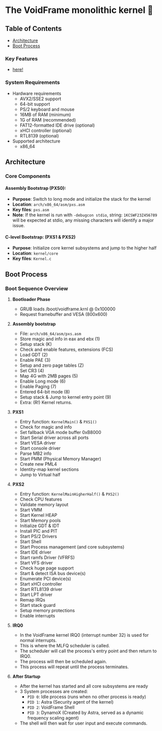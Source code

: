 # The VoidFrame monolithic kernel 💫

## Table of Contents
- [Architecture](#architecture)
- [Boot Process](#boot-process)

### Key Features
- [here!](ROADMAP.md)
### System Requirements
- Hardware requirements
  - AVX2/SSE2 support
  - 64-bit support
  - PS/2 keyboard and mouse
  - 16MB of RAM (minimum)
  - 1G of RAM (recommended)
  - FAT12-formatted IDE drive (optional)
  - xHCI controller (optional)
  - RTL8139 (optional)
- Supported architecture
  - x86_64

## Architecture

### Core Components
#### Assembly Bootstrap (PXS0):
- **Purpose**: Switch to long mode and initialize the stack for the kernel
- **Location**: `arch/x86_64/asm/pxs.asm`
- **Key files**: `pxs.asm`
- **Note**: If the kernel is run with `-debugcon stdio`, string: `1KCSWF23Z456789` will be expected at stdio, any missing characters will identify a major issue.

#### C-level Bootstrap: (PXS1 & PXS2)
- **Purpose**: Initialize core kernel subsystems and jump to the higher half
- **Location**: `kernel/core`
- **Key files**: `Kernel.c`

## Boot Process

### Boot Sequence Overview
1. **Bootloader Phase**
    - GRUB loads /boot/voidframe.krnl @ 0x100000
    - Request framebuffer and VESA (800x600)

2. **Assembly bootstrap**
    - File: `arch/x86_64/asm/pxs.asm`
    - Store magic and info in eax and ebx (1)
    - Setup stack (K)
    - Check and enable features, extensions (FCS)
    - Load GDT (2)
    - Enable PAE (3)
    - Setup and zero page tables (Z)
    - Set CR3 (4)
    - Map 4G with 2MB pages (5)
    - Enable Long mode (6)
    - Enable Paging (7)
    - Entered 64-bit mode (8)
    - Setup stack & Jump to kernel entry point (9)
    - Extra: (R!) Kernel returns.

3. **PXS1**
    - Entry function: `KernelMain()` & `PXS1()`
    - Check for magic and info
    - Set fallback VGA mode buffer 0xB8000 
    - Start Serial driver across all ports
    - Start VESA driver
    - Start console driver
    - Parse MB2 info
    - Start PMM (Physical Memory Manager)
    - Create new PML4
    - Identity-map kernel sections
    - Jump to Virtual half

4. **PXS2**
    - Entry function: `KernelMainHigherHalf()` & `PXS2()`
    - Check CPU features
    - Validate memory layout
    - Start VMM
    - Start Kernel HEAP
    - Start Memory pools
    - Initialize GDT & IDT
    - Install PIC and PIT
    - Start PS/2 Drivers
    - Start Shell
    - Start Process management (and core subsystems)
    - Start IDE driver
    - Start ramfs Driver (VFRFS)
    - Start VFS driver
    - Check huge page support
    - Start & detect ISA bus device(s)
    - Enumerate PCI device(s)
    - Start xHCI controller
    - Start RTL8139 driver
    - Start LPT driver
    - Remap IRQs
    - Start stack guard 
    - Setup memory protections
    - Enable interrupts

5. **IRQ0**
    - In the VoidFrame kernel IRQ0 (interrupt number 32) is used for normal interrupts.
    - This is where the MLFQ scheduler is called.
    - The scheduler will call the process's entry point and then return to IRQ0.
    - The process will then be scheduled again.
    - This process will repeat until the process terminates.

6. **After Startup**
    - After the kernel has started and all core subsystems are ready
    - 3 System processes are created:
      - `PID 0`: Idle process (runs when no other process is ready)
      - `PID 1`: Astra (Security agent of the kernel)
      - `PID 2`: VoidFrame Shell
      - `PID 3`: DynamoX (Created by Astra, served as a dynamic frequency scaling agent)
    - The shell will then wait for user input and execute commands.

